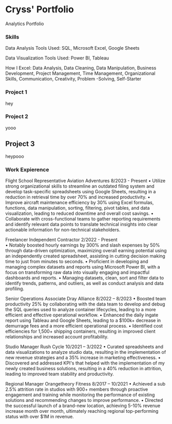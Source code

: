 # Cryss' Portfolio
Analytics Portfolio

### Skills
Data Analysis Tools Used: SQL, Microsoft Excel, Google Sheets

Data Visualization Tools Used: Power BI, Tableau

How I Excel: Data Analysis, Data Cleaning, Data Manipulation, Business Development, Project Management, Time Management, Organizational Skills, Communication, Creativity, Problem -Solving, Self-Starter


### Project 1

hey


### Project 2

yooo

## Project 3

heypooo





### Work Expierence
Flight School Representative
Aviation Adventures	8/2023 - Present 
•	Utilize strong organizational skills to streamline an outdated filing system and develop task-specific spreadsheets using Google Sheets, resulting in a reduction in retrieval time by over 70% and increased productivity.
•	Improve aircraft maintenance efficiency by 30% using Excel formulas, functions, data manipulation, sorting, filtering, pivot tables, and data visualization, leading to reduced downtime and overall cost savings.
•	Collaborate with cross-functional teams to gather reporting requirements and identify relevant data points to translate technical insights into clear actionable information for non-technical stakeholders.


Freelancer
Independent Contractor	2/2022 - Present  
•	Notably boosted hourly earnings by 300% and slash expenses by 50% through data-driven optimization, maximizing overall earning potential using an independently created spreadsheet, assisting in cutting decision making time to just from minutes to seconds.
•	Proficient in developing and managing complex datasets and reports using Microsoft Power BI, with a focus on transforming raw data into visually engaging and impactful dashboards and reports. 
•	Managing datasets, clean, sort and filter data to identify trends, patterns, and outliers, as well as conduct analysis and data profiling.

Senior Operations Associate
Dray Alliance	8/2022 – 8/2023 
•	Boosted team productivity 25% by collaborating with the data team to develop and debug the SQL queries used to analyze container lifecycles, leading to a more efficient and effective operational workflow.
•	Enhanced the daily ingate report using Tableau and Google Sheets, leading to a $100k+ decrease in demurrage fees and a more efficient operational process.
•	Identified cost efficiencies for 1,500+ shipping containers, resulting in improved client relationships and increased account profitability.


Studio Manager
Rush Cycle	10/2021 – 3/2022 
•	Curated spreadsheets and data visualizations to analyze studio data, resulting in the implementation of new revenue strategies and a 35% increase in marketing effectiveness.
•	Discovered and addressed KPI's that helped with the implementation of my newly created business solutions, resulting in a 40% reduction in attrition, leading to improved team stability and productivity.


Regional Manager
Orangetheory Fitness	8/2017 – 10/2021 
•	Achieved a sub 2.5% attrition rate in studios with 900+ members through proactive engagement and training while monitoring the performance of existing solutions and recommending changes to improve performance.
•	Directed the successful launch of a brand-new location, achieving 5-10% revenue increase month over month, ultimately reaching regional top-performing status with over $1M in revenue.
